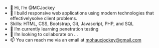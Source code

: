 - 👋 Hi, I’m @MCJockey
- 👀 I build responsive web applications using modern technologies that effectivelysolve client problems.
- Skills: HTML, CSS, Bootstrap, Git, Javascript, PHP, and SQL
- 🌱 I’m currently learning penetration testing
- 💞️ I’m looking to collaborate on ...
- 📫 You can reach me via an email at mohaucjockey@gmail.com

<!---
MCJockey/MCJockey is a ✨ special ✨ repository because its `README.md` (this file) appears on your GitHub profile.
You can click the Preview link to take a look at your changes.
--->
